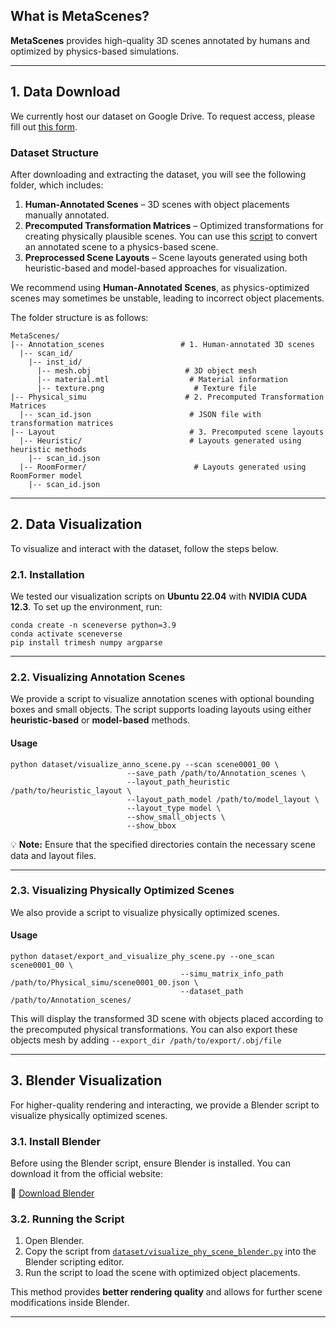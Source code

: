 
## **What is MetaScenes?**  

**MetaScenes** provides high-quality 3D scenes annotated by humans and optimized by physics-based simulations. 

---

## **1. Data Download**  

We currently host our dataset on Google Drive. To request access, please fill out [this form](https://forms.gle/k94RWbdoQ1KrLZpF7).  

### **Dataset Structure**  

After downloading and extracting the dataset, you will see the following folder, which includes:  

1. **Human-Annotated Scenes** – 3D scenes with object placements manually annotated.  
2. **Precomputed Transformation Matrices** – Optimized transformations for creating physically plausible scenes. You can use this [script](https://github.com/yuhuangyue/MetaScenes/blob/main/dataset/export_and_visualize_phy_scene.py) to convert an annotated scene to a physics-based scene.
3. **Preprocessed Scene Layouts** – Scene layouts generated using both heuristic-based and model-based approaches for visualization.  

We recommend using **Human-Annotated Scenes**, as physics-optimized scenes may sometimes be unstable, leading to incorrect object placements.

The folder structure is as follows:

```shell
MetaScenes/
|-- Annotation_scenes                 # 1. Human-annotated 3D scenes
  |-- scan_id/
    |-- inst_id/        
      |-- mesh.obj                     # 3D object mesh
      |-- material.mtl                  # Material information
      |-- texture.png                    # Texture file
|-- Physical_simu                      # 2. Precomputed Transformation Matrices
  |-- scan_id.json                      # JSON file with transformation matrices
|-- Layout                              # 3. Precomputed scene layouts
  |-- Heuristic/                        # Layouts generated using heuristic methods
    |-- scan_id.json
  |-- RoomFormer/                        # Layouts generated using RoomFormer model
    |-- scan_id.json
```


---

## **2. Data Visualization**  

To visualize and interact with the dataset, follow the steps below.  

### **2.1. Installation**  

We tested our visualization scripts on **Ubuntu 22.04** with **NVIDIA CUDA 12.3**. To set up the environment, run:  

```shell
conda create -n sceneverse python=3.9
conda activate sceneverse
pip install trimesh numpy argparse
```

---

### **2.2. Visualizing Annotation Scenes**  

We provide a script to visualize annotation scenes with optional bounding boxes and small objects. The script supports loading layouts using either **heuristic-based** or **model-based** methods.  

#### **Usage**  
```shell
python dataset/visualize_anno_scene.py --scan scene0001_00 \
                          --save_path /path/to/Annotation_scenes \
                          --layout_path_heuristic /path/to/heuristic_layout \
                          --layout_path_model /path/to/model_layout \
                          --layout_type model \
                          --show_small_objects \
                          --show_bbox
```
💡 **Note:** Ensure that the specified directories contain the necessary scene data and layout files.  

---

### **2.3. Visualizing Physically Optimized Scenes**  

We also provide a script to visualize physically optimized scenes.  

#### **Usage**  
```shell
python dataset/export_and_visualize_phy_scene.py --one_scan scene0001_00 \
                                      --simu_matrix_info_path /path/to/Physical_simu/scene0001_00.json \
                                      --dataset_path /path/to/Annotation_scenes/
```
This will display the transformed 3D scene with objects placed according to the precomputed physical transformations.
You can also export these objects mesh by adding ```--export_dir /path/to/export/.obj/file```

---

## **3. Blender Visualization**  

For higher-quality rendering and interacting, we provide a Blender script to visualize physically optimized scenes.  

### **3.1. Install Blender**  

Before using the Blender script, ensure Blender is installed. You can download it from the official website:  

🔗 [Download Blender](https://www.blender.org/download/)  

### **3.2. Running the Script**  

1. Open Blender.  
2. Copy the script from [`dataset/visualize_phy_scene_blender.py`](...) into the Blender scripting editor.  
3. Run the script to load the scene with optimized object placements.  

This method provides **better rendering quality** and allows for further scene modifications inside Blender.  

---
